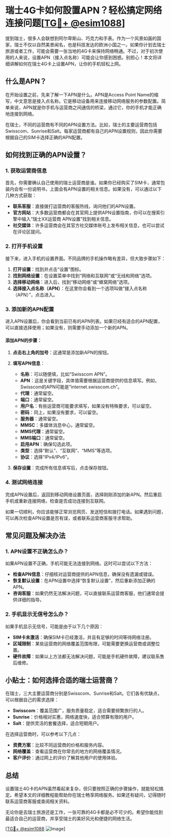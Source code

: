# 瑞士4G卡如何設置APN？轻松搞定网络连接问题[[TG💪+ @esim1088](https://t.me/s/esim1088)]

提到瑞士，很多人会联想到阿尔卑斯山、巧克力和手表。作为一个风景如画的国家，瑞士不仅以自然美景闻名，也是科技发达的欧洲小国之一。如果你计划去瑞士旅游或者工作，可能会需要一张当地的4G卡来保持网络畅通。不过，对于初次使用的人来说，设置APN（接入点名称）可能会让你感到困惑。别担心！本文将详细讲解如何在瑞士4G卡上设置APN，让你的手机轻松上网。

## 什么是APN？

在开始设置之前，先来了解一下APN是什么。APN是Access Point Name的缩写，中文意思是接入点名称。它是移动设备用来连接移动网络服务的参数配置。简单来说，APN就是你手机与运营商之间通信的桥梁，通过它，你的手机才能正确地连接到网络。

在瑞士，不同的运营商有不同的APN设置方法。比如，瑞士的主要运营商包括Swisscom、Sunrise和Salt。每家运营商都有自己的APN设置规则，因此你需要根据自己的SIM卡选择正确的APN配置。

## 如何找到正确的APN设置？

### 1. 获取运营商信息

首先，你需要确认自己使用的瑞士运营商是谁。如果你已经购买了SIM卡，通常包装内会有一份说明书，上面会有APN设置的相关信息。如果没有，可以通过以下几种方式获取：

- **联系客服**：直接拨打运营商的客服热线，询问他们的APN设置。
- **官方网站**：大多数运营商都会在其官网上提供APN设置指南，你可以在搜索引擎中输入“瑞士XX运营商 APN设置”找到相关信息。
- **社交媒体**：许多运营商会在其官方社交媒体账号上发布相关信息，也可以尝试在评论区提问。

### 2. 打开手机设置

接下来，进入手机的设置界面。不同品牌的手机操作略有差异，但大致步骤如下：

1. **打开设置**：找到并点击“设置”图标。
2. **找到网络设置**：在设置菜单中找到“网络和互联网”或“无线和网络”选项。
3. **选择移动网络**：进入后，找到“移动网络”或“蜂窝网络”选项。
4. **选择接入点名称（APN）**：在这里你会看到一个选项叫做“接入点名称（APN）”，点击进入。

### 3. 添加新的APN配置

进入APN设置后，你会看到当前已有的APN列表。如果已经有适合的APN配置，可以直接选择使用；如果没有，则需要手动添加一个新的APN。

#### 添加APN的步骤：

1. **点击右上角的加号**：这通常是添加新APN的按钮。
2. **填写APN信息**：
   - **名称**：可以随便填，比如“Swisscom APN”。
   - **APN**：这是关键字段，具体值需要根据运营商提供的信息填写。例如，Swisscom的APN可能是“internet.swisscom.ch”。
   - **代理**：通常留空。
   - **端口**：通常留空。
   - **用户名**：有些运营商可能要求填写，如果没有特殊要求，可以留空。
   - **密码**：同上，如果没有要求，可以留空。
   - **服务器**：通常留空。
   - **MMSC**：多媒体消息中心，通常留空。
   - **MMS代理**：通常留空。
   - **MMS端口**：通常留空。
   - **启用APN**：确保勾选此项。
   - **类型**：选择“默认”、“互联网”、“MMS”等选项。
   - **协议**：选择“IPv4/IPv6”。

3. **保存设置**：完成所有信息填写后，点击保存按钮。

### 4. 测试网络连接

完成APN设置后，返回到移动网络设置页面，选择刚刚添加的新APN。然后重启手机或重新连接网络，检查是否成功连接到互联网。

如果一切顺利，你应该能够正常浏览网页、发送短信和拨打电话。如果遇到问题，可以再次检查APN设置是否有误，或者联系运营商客服寻求帮助。

## 常见问题及解决办法

### 1. APN设置不正确怎么办？

如果APN设置不正确，手机可能无法连接到网络。这时可以尝试以下方法：

- **检查APN信息**：仔细核对运营商提供的APN信息，确保没有遗漏或错误。
- **恢复默认设置**：在APN设置中选择“恢复默认设置”，然后重新添加正确的APN。
- **咨询客服**：如果仍然无法解决问题，可以直接联系运营商客服，他们通常会提供详细的指导。

### 2. 手机显示无信号怎么办？

如果手机显示无信号，可能是由于以下几个原因：

- **SIM卡未激活**：确保SIM卡已经激活，并且有足够的时间等待网络注册。
- **区域限制**：某些运营商的网络覆盖范围有限，可能需要更换运营商或调整位置。
- **硬件故障**：如果以上方法都无法解决问题，可能是手机硬件故障，建议联系售后维修。

## 小贴士：如何选择合适的瑞士运营商？

在瑞士，三大主要运营商分别是Swisscom、Sunrise和Salt。它们各有优缺点，可以根据自己的需求选择：

- **Swisscom**：覆盖范围广，服务质量稳定，适合需要频繁旅行的人。
- **Sunrise**：价格相对实惠，网络速度快，适合预算有限的用户。
- **Salt**：提供灵活的套餐选择，适合短期用户。

在选择运营商时，可以参考以下几点：

- **资费方案**：比较不同运营商的价格和服务内容。
- **网络覆盖**：查看运营商在你常去的地方的网络覆盖情况。
- **客户评价**：通过网上的评价了解其他用户的使用体验。

## 总结

设置瑞士4G卡的APN虽然看起来复杂，但只要按照正确的步骤操作，就能轻松搞定。希望本文的详细教程能帮助你在瑞士畅享网络服务。如果还有疑问，记得随时联系运营商客服或查阅相关资料。

无论你是去瑞士旅游还是工作，一张可靠的4G卡都是必不可少的。希望你能找到最适合自己的运营商，并享受瑞士的美好风光和便捷的网络生活。

[[TG💪+ @esim1088](https://t.me/s/esim1088) ![Image](https://i.postimg.cc/4NQfJmqS/Snipaste-2025-05-13-00-14-12.png)]